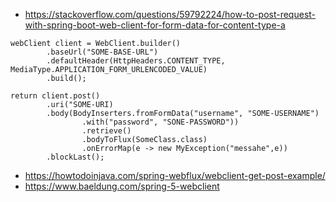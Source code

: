 
* https://stackoverflow.com/questions/59792224/how-to-post-request-with-spring-boot-web-client-for-form-data-for-content-type-a
```
webClient client = WebClient.builder()
        .baseUrl("SOME-BASE-URL")
        .defaultHeader(HttpHeaders.CONTENT_TYPE, MediaType.APPLICATION_FORM_URLENCODED_VALUE)
        .build();

return client.post()
        .uri("SOME-URI)
        .body(BodyInserters.fromFormData("username", "SOME-USERNAME")
                .with("password", "SONE-PASSWORD"))
                .retrieve()
                .bodyToFlux(SomeClass.class)
                .onErrorMap(e -> new MyException("messahe",e))
        .blockLast();
```

* https://howtodoinjava.com/spring-webflux/webclient-get-post-example/
* https://www.baeldung.com/spring-5-webclient